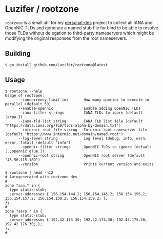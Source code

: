 # Luzifer / rootzone

`rootzone` is a small util for my [personal-dns](https://github.com/luzifer-docker/personal-dns) project to collect all IANA and OpenNIC TLDs and generate a named stub file for bind to be able to resolve those TLDs without delegation to third-party nameservers which might be modifying the original responses from the root nameservers.

## Building

```console
$ go install github.com/Luzifer/rootzone@latest
```

## Usage

```console
$ rootzone --help
Usage of rootzone:
      --concurrency-limit int       How many queries to execute in parallel (default 50)
      --enable-opennic              Enable adding OpenNIC TLDs
      --iana-filter strings         IANA TLDs to igore (default [arpa.])
      --iana-tld-list string        IANA TLD list file (default "https://data.iana.org/TLD/tlds-alpha-by-domain.txt")
      --internic-root-file string   Internic root nameserver file (default "https://www.internic.net/domain/named.root")
      --log-level string            Log level (debug, info, warn, error, fatal) (default "info")
      --opennic-filter strings      OpenNIC TLDs to ignore (default [.,opennic.glue.])
      --opennic-root string         OpenNIC root server (default "45.56.115.189")
      --version                     Prints current version and exits
```

```console
$ rootzone | head -n12
# Autogenerated with rootzone dev
#
zone "aaa." in {
  type static-stub;
  server-addresses { 156.154.144.2; 156.154.145.2; 156.154.156.2; 156.154.157.2; 156.154.158.2; 156.154.159.2; };
};
#
zone "aarp." in {
  type static-stub;
  server-addresses { 192.42.173.30; 192.42.174.30; 192.42.175.30; 192.42.176.30; };
};
#
```
